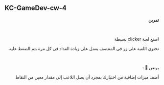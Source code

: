 ## KC-GameDev-cw-4

<p dir="rtl">
<strong>تمرين</strong></p>

</br>
<p dir="rtl">
اصنع لعبة clicker بسيطة</p>


<p dir="rtl">
تحتوي اللعبة على زر في المنتصف يعمل على زيادة العداد في كل مرة يتم  الضغط عليه</p>


</br>


<p dir="rtl">
بونص 🌟 :</p>


<p dir="rtl">
أضف ميزات إضافية من اختيارك بمجرد أن يصل اللاعب إلى مقدار معين من النقاط</p>

